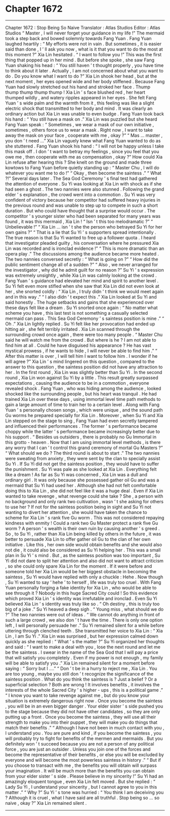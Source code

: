 
# Chapter 1672


---

Chapter 1672 : Stop Being So Naive
Translator :
Atlas Studios
Editor :
Atlas Studios
“ Master , I will never forget your guidance in my life !” The mermaid took a step back and bowed solemnly towards Fang Yuan .
Fang Yuan laughed heartily : “ My efforts were not in vain . But sometimes , it is easier said than done , I ’ ll ask you now , what is it that you want to do the most at this moment ?”
Xia Lin hesitated .
“ I want to follow you !” This was the first thing that popped up in her mind .
But before she spoke , she saw Fang Yuan shaking his head : “ You still haven ’ t thought properly , you have time to think about it later . Actually , I am not concerned about what you want to do . Do you know what I want to do ?”
Xia Lin shook her head , but at the next moment , her eyes opened wide and her body stiffened .
Because Fang Yuan had slowly stretched out his hand and stroked her face .
Thump thump thump thump thump !
Xia Lin ’ s face blushed red , her heart thumped wildly , and watery ripples appeared in her eyes .
She felt Fang Yuan ’ s wide palm and the warmth from it , this feeling was like a slight electric shock that transmitted to her body and mind . It was clearly an ordinary action but Xia Lin was unable to even budge .
Fang Yuan took back his hand : “ You still have a mask on .”
Xia Lin was puzzled but she heard Fang Yuan speak : “ Sometimes , we wear a mask of our own initiative , sometimes , others force us to wear a mask . Right now , I want to take away the mask on your face , cooperate with me , okay ?”
“ Mas … master , you don ’ t need …” Xia Lin vaguely knew what Fang Yuan wanted to do as she stuttered .
Fang Yuan shook his hand : “ I will not be happy unless I take this mask off . I don ’ t want to betray my feelings , since you feel that you owe me , then cooperate with me as compensation , okay ?”
How could Xia Lin refuse after hearing this ?
She knelt on the ground and made three kowtows to Fang Yuan before quietly standing up : “ Master Chu , I will do whatever you want me to do !”
“ Okay , then become the saintess .”
“ What ?!”
Several days later .
The Sea God Ceremony ’ s final test had gathered the attention of everyone .
Su Yi was looking at Xia Lin with shock as if she had seen a ghost .
The two nannies were also stunned .
Following the grand elder ’ s explanation , the crowd went into a commotion .
Su Yi was very confident of victory because her competitor had suffered heavy injuries in the previous round and was unable to step up to compete in such a short duration .
But who could have thought that a surprise would occur .
The competitor ’ s younger sister who had been separated for many years was found , it was this mermaid , Xia Lin !
“ Isn ’ t this too melodramatic ?”
“ Unbelievable !”
“ Xia Lin … isn ’ t she the person who betrayed Su Yi for her own gains ?”
“ That is a lie that Su Yi ’ s supporters spread intentionally . The true reason is that Su Yi wanted to free up a follower quota . I heard that investigator pleaded guilty , his conversation where he pressured Xia Lin was recorded and is ironclad evidence !”
“ This is more dramatic than an opera play .”
The discussions among the audience became more heated .
The two nannies conversed secretly :
“ What is going on ?”
“ How did the public sentiment change all of a sudden ?”
“ Also , we never arranged for the investigator , why did he admit guilt for no reason ?”
Su Yi ’ s expression was extremely unsightly , while Xia Lin was calmly looking at the crowd . Fang Yuan ’ s guidance had elevated her mind and spirit to another level .
Su Yi felt even more stifled when she saw that Xia Lin did not even look at her , she snorted coldly : “ Xia Lin , I truly didn ’ t think we would meet again and in this way .”
“ I also didn ’ t expect this .” Xia Lin looked at Su Yi and said honestly . The huge setbacks and gains that she experienced over these days felt like a dream .
Su Yi snorted once again : “ No matter what scheme you have , this last test is not something a casually selected mermaid can pass . This Sea God Ceremony ’ s saintess position is mine .”
“ Oh .” Xia Lin lightly replied .
Su Yi felt like her provocation had ended up hitting air , she felt terribly irritated .
Xia Lin scanned through the surrounding crowd once again , there were too many people .
“ Master Chu said he will watch me from the crowd . But where is he ? I am not able to find him at all . Could he have disguised his appearance ? He has vast mystical prowess , if he wants to hide , I will never be able to find him .”
“ After this matter is over , I will tell him I want to follow him . I wonder if he will agree ?”
Xia Lin ’ s mind lingered on this question , compared to the answer to this question , the saintess position did not have any attraction to her .
In the first round , Xia Lin was slightly better than Su Yi .
In the second round , Xia Lin won against Su Yi by a little .
This result greatly surpassed expectations , causing the audience to be in a commotion , everyone revealed shock .
Fang Yuan , who was hiding among the audience , looked shocked like the surrounding people , but his heart was tranquil .
He had trained Xia Lin over these days , using immortal level time path methods to gain a large amount of time to train her to a certain level .
Along with Fang Yuan ’ s personally chosen songs , which were unique , and the sound path Gu worms he prepared specially for Xia Lin .
Moreover , when Su Yi and Xia Lin stepped on the stage to sing , Fang Yuan had even secretly tampered and influenced their performances . The former ’ s performance became choppy while the latter ’ s performance became increasingly better due to his support .
“ Besides us outsiders , there is probably no Gu Immortal in this grotto - heaven . Now that I am using immortal level methods , is there any worry that I can ’ t control this grand ceremony of mortal Gu Masters ?”
“ What should we do ? The third round is about to start .” The two nannies were sweating from anxiety , they were sent by the clan to specially assist Su Yi . If Su Yi did not get the saintess position , they would have to suffer the punishment .
Su Yi was pale as she looked at Xia Lin .
Everything felt like a dream !
As far as Su Yi was concerned , Xia Lin was a dull and ordinary girl . It was only because she possessed gather oil Gu and was a mermaid that Su Yi had used her .
Although she had not felt comfortable doing this to Xia Lin , she did not feel like it was a huge deal .
Even if Xia Lin wanted to take revenge , what revenge could she take ? She , a person with no background and only rank two cultivation , wasn ’ t she asking for others to use her ?
If not for the saintess position being in sight and Su Yi not wanting to divert her attention , she would have taken the chance to scheme for Xia Lin ’ s rank five Gu worm .
This was not considered repaying kindness with enmity !
Could a rank two Gu Master protect a rank five Gu worm ?
A person ’ s wealth is their own ruin by causing another ’ s greed .
So , to Su Yi , rather than Xia Lin being killed by others in the future , it was better to persuade Xia Lin to offer gather oil Gu to the clan of her own initiative . Like this , her own side would obtain benefits and she would also not die , it could also be considered as Su Yi helping her .
This was a small plan in Su Yi ’ s mind . But , as the saintess position was too important , Su Yi did not dare to split her attention and also did not want to attract criticism , so she could only spare Xia Lin for the moment .
If it were before and someone told her Xia Lin would be her biggest obstacle in becoming the saintess , Su Yi would have replied with only a chuckle : Hehe .
Now though , Su Yi wanted to say ‘ hehe ’ to herself , life was truly too cruel .
With Fang Yuan personally forging a fake identity for Xia Lin , who would be able to see through it ?
Nobody in this huge Sacred City could !
So this evidence which proved Xia Lin ’ s identity was irrefutable and ironclad . Even Su Yi believed Xia Lin ’ s identity was truly like so .
“ Oh destiny , this is truly too big of a joke .” Su Yi heaved a deep sigh .
“ Young miss , what should we do ?” The two nannies were out of ideas .
“ We cannot do anything in front of such a large crowd , we also don ’ t have the time . There is only one option left , I will personally persuade her .” Su Yi remained silent for a while before uttering through clenched teeth .
She transmitted her voice to Xia Lin : “ Xia Lin , I am Su Yi .”
Xia Lin was surprised , but her expression calmed down quickly as she replied : “ What ’ s the matter ?”
Su Yi organized her thoughts and said : “ I want to make a deal with you , lose the next round and let me be the saintess . I swear in the name of the Sea God that I will pay a price that will satisfy you completely . Even if my power is not enough , my family will be able to satisfy you .”
Xia Lin remained silent for a moment before saying : “ Sorry but I ….”
“ Don ’ t be in a hurry to reject me , Xia Lin . You are too young , maybe you still don ’ t recognize the significance of the saintess position . What do you think the saintess is ? Just a belief ? Or a superficial selection ? Both are wrong ! It involves benefits , it involves the interests of the whole Sacred City ’ s higher - ups , this is a political game .”
“ I know you want to take revenge against me , but do you know your situation is extremely dangerous right now . Once you become the saintess , you will be in an even bigger danger . Your elder sister ’ s side pushed you to the stage because they did not have other candidates , so they are only putting up a front . Once you become the saintess , they will use all their strength to make you into their puppet , they will make you do things that match their benefits .”
“ Although I have not been in much contact with you , I understand you . You are pure and kind , if you become the saintess , you will probably try to fight for benefits of the mermen and mermaids . But you definitely won ’ t succeed because you are not a person of any political force , you are just an outsider . Unless you join one of the forces and become the representative of their benefits , or else you will be excluded by everyone and will become the most powerless saintess in history .”
“ But if you choose to transact with me , the benefits you will obtain will surpass your imagination . It will be much more than the benefits you can obtain from your elder sister ’ s side . Please believe in my sincerity !”
Su Yi had an amazingly eloquent tongue , even Xia Lin felt moved .
But she replied : “ Lady Su Yi , I understand your sincerity , but I cannot agree to you in this matter .”
“ Why ?” Su Yi ’ s tone was hurried : “ You think I am deceiving you ? Although it is cruel , what I have said are all truthful . Stop being so … so naive , okay ?”
Xia Lin remained silent .

---

